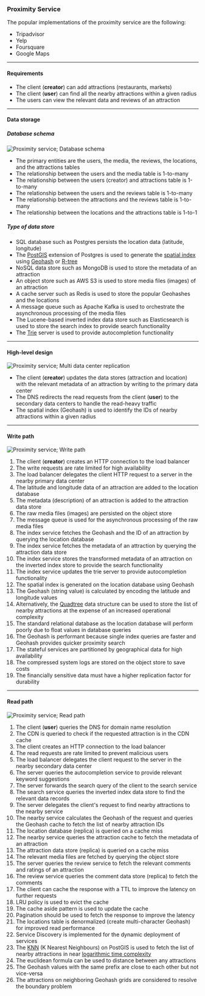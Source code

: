 ### Proximity Service

The popular implementations of the proximity service are the following:

- Tripadvisor
- Yelp
- Foursquare
- Google Maps

---

#### Requirements

- The client (**creator**) can add attractions (restaurants, markets)
- The client (**user**) can find all the nearby attractions within a given radius
- The users can view the relevant data and reviews of an attraction

---

#### Data storage

##### Database schema

<image src="imgs/proximity-service-database-schema.png" alt="Proximity service; Database schema" caption="Proximity service; Database schema" >

- The primary entities are the users, the media, the reviews, the locations, and the attractions tables
- The relationship between the users and the media table is 1-to-many
- The relationship between the users (creator) and attractions table is 1-to-many
- The relationship between the users and the reviews table is 1-to-many
- The relationship between the attractions and the reviews table is 1-to-many
- The relationship between the locations and the attractions table is 1-to-1

##### Type of data store

- SQL database such as Postgres persists the location data (latitude, longitude)
- The [PostGIS](https://postgis.net/) extension of Postgres is used to generate the [spatial index](https://en.wikipedia.org/wiki/Spatial_database) using [Geohash](https://en.wikipedia.org/wiki/Geohash) or [R-tree](https://en.wikipedia.org/wiki/R-tree)
- NoSQL data store such as MongoDB is used to store the metadata of an attraction
- An object store such as AWS S3 is used to store media files (images) of an attraction
- A cache server such as Redis is used to store the popular Geohashes and the locations
- A message queue such as Apache Kafka is used to orchestrate the asynchronous processing of the media files
- The Lucene-based inverted index data store such as Elasticsearch is used to store the search index to provide search functionality
- The [Trie](https://en.wikipedia.org/wiki/Trie) server is used to provide autocompletion functionality

---

#### High-level design

<image src="imgs/proximity-service-multi-datacenter.png" alt="Proximity service; Multi data center replication" caption="Proximity service; Multi data center replication" >

- The client (**creator**) updates the data stores (attraction and location) with the relevant metadata of an attraction by writing to the primary data center
- The DNS redirects the read requests from the client (**user**) to the secondary data centers to handle the read-heavy traffic
- The spatial index (Geohash) is used to identify the IDs of nearby attractions within a given radius

---

#### Write path

<image src="imgs/proximity-service-write-path.png" alt="Proximity service; Write path" caption="Proximity service; Write path" >

1. The client (**creator**) creates an HTTP connection to the load balancer
2. The write requests are rate limited for high availability
3. The load balancer delegates the client HTTP request to a server in the nearby primary data center
4. The latitude and longitude data of an attraction are added to the location database
5. The metadata (description) of an attraction is added to the attraction data store
6. The raw media files (images) are persisted on the object store
7. The message queue is used for the asynchronous processing of the raw media files
8. The index service fetches the Geohash and the ID of an attraction by querying the location database
9. The index service fetches the metadata of an attraction by querying the attraction data store
10. The index service stores the transformed metadata of an attraction on the inverted index store to provide the search functionality
11. The index service updates the trie server to provide autocompletion functionality
12. The spatial index is generated on the location database using Geohash
13. The Geohash (string value) is calculated by encoding the latitude and longitude values
14. Alternatively, the [Quadtree](https://en.wikipedia.org/wiki/Quadtree) data structure can be used to store the list of nearby attractions at the expense of an increased operational complexity
15. The standard relational database as the location database will perform poorly due to float values in database queries
16. The Geohash is performant because single index queries are faster and Geohash provides quicker proximity search
17. The stateful services are partitioned by geographical data for high availability
18. The compressed system logs are stored on the object store to save costs
19. The financially sensitive data must have a higher replication factor for durability

---

#### Read path

<image src="imgs/proximity-service-read-path.png" alt="Proximity service; Read path" caption="Proximity service; Read path" >

1. The client (**user**) queries the DNS for domain name resolution
2. The CDN is queried to check if the requested attraction is in the CDN cache
3. The client creates an HTTP connection to the load balancer
4. The read requests are rate limited to prevent malicious users
5. The load balancer delegates the client request to the server in the nearby secondary data center
6. The server queries the autocompletion service to provide relevant keyword suggestions
7. The server forwards the search query of the client to the search service
8. The search service queries the inverted index data store to find the relevant data records
9. The server delegates the client's request to find nearby attractions to the nearby service
10. The nearby service calculates the Geohash of the request and queries the Geohash cache to fetch the list of nearby attraction IDs
11. The location database (replica) is queried on a cache miss
12. The nearby service queries the attraction cache to fetch the metadata of an attraction
13. The attraction data store (replica) is queried on a cache miss
14. The relevant media files are fetched by querying the object store
15. The server queries the review service to fetch the relevant comments and ratings of an attraction
16. The review service queries the comment data store (replica) to fetch the comments
17. The client can cache the response with a TTL to improve the latency on further requests
18. LRU policy is used to evict the cache
19. The cache aside pattern is used to update the cache
20. Pagination should be used to fetch the response to improve the latency
21. The locations table is denormalized (create multi-character Geohash) for improved read performance
22. Service Discovery is implemented for the dynamic deployment of services
23. The [KNN](https://postgis.net/workshops/postgis-intro/knn.html) (K Nearest Neighbours) on PostGIS is used to fetch the list of nearby attractions in near [logarithmic time complexity](https://gis.stackexchange.com/questions/78974/what-is-the-complexity-of-neigborhood-search-in-postgis)
24. The euclidean formula can be used to distance between any attractions
25. The Geohash values with the same prefix are close to each other but not vice-versa
26. The attractions on neighboring Geohash grids are considered to resolve the boundary problem
